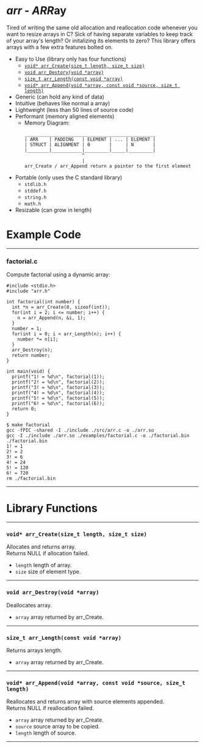 # ***arr*** - ***ARR***ay
Tired of writing the same old allocation and reallocation code whenever you want to resize arrays in C? Sick of having separate variables to keep track of your array's length? Or initalizing its elements to zero? This library offers arrays with a few extra features bolted on.
- Easy to Use (library only has four functions)
  + [```void* arr_Create(size_t length, size_t size)```](#void-arr_createsize_t-length-size_t-size)
  + [```void arr_Destory(void *array)```](#void-arr_destroyvoid-array)
  + [```size_t arr_Length(const void *array)```](#size_t-arr_lengthconst-void-array)
  + [```void* arr_Append(void *array, const void *source, size_t length)```](#void-arr_appendvoid-array-const-void-source-size_t-length)
- Generic (can hold any kind of data)
- Intuitive (behaves like normal a array)
- Lightweight (less than 50 lines of source code)
- Performant (memory aligned elements)
  + Memory Diagram:
    ```
    ________________________________________________
    | ARR    | PADDING   | ELEMENT | ... | ELEMENT |
    | STRUCT | ALIGNMENT | 0       |     | N       |
    |________|___________|_________|_____|_________|
                         ^
                         |
    arr_Create / arr_Append return a pointer to the first element
    ```
- Portable (only uses the C standard library)
  + ```stdlib.h```
  + ```stddef.h```
  + ```string.h```
  + ```math.h```
- Resizable (can grow in length)
# Example Code
---
### factorial.c
Compute factorial using a dynamic array:
```
#include <stdio.h>
#include "arr.h"

int factorial(int number) {
  int *n = arr_Create(0, sizeof(int));
  for(int i = 2; i <= number; i++) {
    n = arr_Append(n, &i, 1);
  }
  number = 1;
  for(int i = 0; i < arr_Length(n); i++) {
    number *= n[i];
  }
  arr_Destroy(n);
  return number;
}

int main(void) {
  printf("1! = %d\n", factorial(1));
  printf("2! = %d\n", factorial(2));
  printf("3! = %d\n", factorial(3));
  printf("4! = %d\n", factorial(4));
  printf("5! = %d\n", factorial(5));
  printf("6! = %d\n", factorial(6));
  return 0;
}
```
```
$ make factorial
gcc -fPIC -shared -I ./include ./src/arr.c -o ./arr.so
gcc -I ./include ./arr.so ./examples/factorial.c -o ./factorial.bin
./factorial.bin
1! = 1
2! = 2
3! = 6
4! = 24
5! = 120
6! = 720
rm ./factorial.bin
```
---
# Library Functions
---
### ```void* arr_Create(size_t length, size_t size)```
Allocates and returns array.  
Returns NULL if allocation failed.  
- ```length``` length of array.
- ```size``` size of element type.
---
### ```void arr_Destroy(void *array)```
Deallocates array.  
- ```array``` array returned by arr_Create.
---
### ```size_t arr_Length(const void *array)```
Returns arrays length.  
- ```array``` array returned by arr_Create.
---
### ```void* arr_Append(void *array, const void *source, size_t length)```
Reallocates and returns array with source elements appended.  
Returns NULL if reallocation failed.  
- ```array``` array returned by arr_Create.
- ```source``` source array to be copied.
- ```length``` length of source.
---
